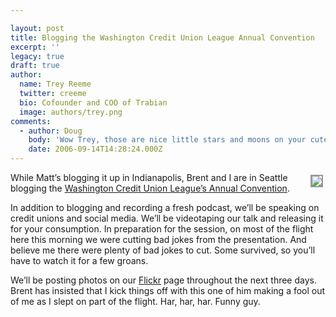 ```yaml
---

layout: post
title: Blogging the Washington Credit Union League Annual Convention
excerpt: ''
legacy: true
draft: true
author:
  name: Trey Reeme
  twitter: creeme
  bio: Cofounder and COO of Trabian
  image: authors/trey.png
comments:
  - author: Doug
    body: 'Wow Trey, those are nice little stars and moons on your cute mask there.  Almost super hero like.'
    date: 2006-09-14T14:28:24.000Z
---
```


<p><a href="http://www.flickr.com/photos/trabian/242686160/in/set-72157594283138511/"><img src="http://static.flickr.com/91/242686160_e6f424338b_m.jpg" style="float:right; border: 2px solid #999999; margin: 4px;" /></a>While Matt&#8217;s blogging it up in Indianapolis, Brent and I are in Seattle blogging the <a href="http://www.waleague.org/expo2006">Washington Credit Union League&#8217;s Annual Convention</a>.</p>
<p>In addition to blogging and recording a fresh podcast, we&#8217;ll be speaking on credit unions and social media.  We&#8217;ll be videotaping our talk and releasing it for your consumption.  In preparation for the session, on most of the flight here this morning we were cutting bad jokes from the presentation.  And believe me there were plenty of bad jokes to cut.  Some survived, so you&#8217;ll have to watch it for a few groans.</p>
<p>We&#8217;ll be posting photos on our <a href="http://www.flickr.com/photos/trabian">Flickr</a> page throughout the next three days.  Brent has insisted that I kick things off with this one of him making a fool out of me as I slept on part of the flight.  Har, har, har.  Funny guy.</p>
